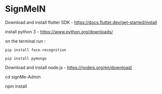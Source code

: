 # SignMeIN

Download and install flutter SDK - https://docs.flutter.dev/get-started/install


install python 3 - https://www.python.org/downloads/

on the terminal run :

    pip install face-recognition

    pip install pymongo


Download and install node.js - https://nodejs.org/en/download/

cd signMe-Admin

npm install






